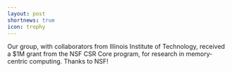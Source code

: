 ```yaml
---
layout: post
shortnews: true
icon: trophy
---
```


Our group, with collaborators from Illinois Institute of Technology, received a $1M grant from the NSF CSR Core program, for research in memory-centric computing. Thanks to NSF!
